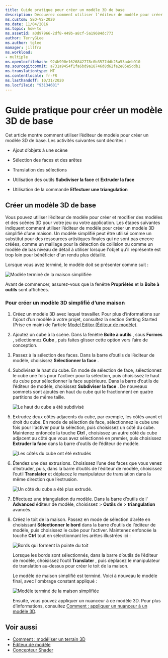 ```yaml
---
title: Guide pratique pour créer un modèle 3D de base
description: Découvrez comment utiliser l’éditeur de modèle pour créer un modèle 3D de base, notamment ajouter des objets à une scène, traduire des sélections et d’autres activités.
ms.custom: SEO-VS-2020
ms.date: 11/04/2016
ms.topic: how-to
ms.assetid: a0d97966-2df8-449b-a8cf-5a19684dc773
author: TerryGLee
ms.author: tglee
manager: jillfra
ms.workload:
- multiple
ms.openlocfilehash: 924b990e1626842778c0b3577ddb25a53a4eb910
ms.sourcegitcommit: a731a9454f1fa6bd9a18746d8d62fe2e85e5ddb1
ms.translationtype: MT
ms.contentlocale: fr-FR
ms.lasthandoff: 10/31/2020
ms.locfileid: "93134601"
---
```

# <a name="how-to-create-a-basic-3d-model"></a>Guide pratique pour créer un modèle 3D de base

Cet article montre comment utiliser l’éditeur de modèle pour créer un modèle 3D de base. Les activités suivantes sont décrites :

- Ajout d’objets à une scène

- Sélection des faces et des arêtes

- Translation des sélections

- Utilisation des outils **Subdiviser la face** et **Extruder la face**

- Utilisation de la commande **Effectuer une triangulation**

## <a name="create-a-basic-3d-model"></a>Créer un modèle 3D de base
Vous pouvez utiliser l’éditeur de modèle pour créer et modifier des modèles et des scènes 3D pour votre jeu ou votre application. Les étapes suivantes indiquent comment utiliser l’éditeur de modèle pour créer un modèle 3D simplifié d’une maison. Un modèle simplifié peut être utilisé comme un substitut pour des ressources artistiques finales qui ne sont pas encore créées, comme un maillage pour la détection de collision ou comme un modèle de bas niveau de détail à utiliser lorsque l'objet qu'il représente est trop loin pour bénéficier d'un rendu plus détaillé.

Lorsque vous avez terminé, le modèle doit se présenter comme suit :

![Modèle terminé de la maison simplifiée](../designers/media/gfx_model_demo_house_final.png)

Avant de commencer, assurez-vous que la fenêtre **Propriétés** et la **Boîte à outils** sont affichées.

### <a name="to-create-a-simplified-3d-model-of-a-house"></a>Pour créer un modèle 3D simplifié d’une maison

1. Créez un modèle 3D avec lequel travailler. Pour plus d’informations sur l’ajout d’un modèle à votre projet, consultez la section Getting Started (Prise en main) de l’article [Model Editor (Éditeur de modèle)](../designers/model-editor.md).

2. Ajoutez un cube à la scène. Dans la fenêtre **Boîte à outils** , sous **Formes** , sélectionnez **Cube** , puis faites glisser cette option vers l’aire de conception.

3. Passez à la sélection des faces. Dans la barre d’outils de l’éditeur de modèle, choisissez **Sélectionner la face** .

4. Subdivisez le haut du cube. En mode de sélection de face, sélectionnez le cube une fois pour l'activer pour la sélection, puis choisissez le haut du cube pour sélectionner la face supérieure. Dans la barre d’outils de l’éditeur de modèle, choisissez **Subdiviser la face** . De nouveaux sommets sont ajoutés en haut du cube qui le fractionnent en quatre partitions de même taille.

    ![Le haut du cube a été subdivisé](../designers/media/gfx_model_demo_house_subdiv.png)

5. Extrudez deux côtés adjacents du cube, par exemple, les côtés avant et droit du cube. En mode de sélection de face, sélectionnez le cube une fois pour l'activer pour la sélection, puis choisissez un côté du cube. Maintenez enfoncée la touche **Ctrl** , choisissez un autre côté du cube adjacent au côté que vous avez sélectionné en premier, puis choisissez **Extruder la face** dans la barre d’outils de l’éditeur de modèle.

    ![Les côtés du cube ont été extrudés](../designers/media/gfx_model_demo_house_extrude.png)

6. Étendez une des extrusions. Choisissez l’une des faces que vous venez d’extruder, puis, dans la barre d’outils de l’éditeur de modèle, choisissez l’outil **Translater** et déplacez le manipulateur de translation dans la même direction que l’extrusion.

    ![Un côté du cube a été plus extrudé.](../designers/media/gfx_model_demo_house_extend.png)

7. Effectuez une triangulation du modèle. Dans la barre d’outils de l' **Advanced** éditeur de modèle, choisissez  >  **Outils** de  >  **triangulation** avancés.

8. Créez le toit de la maison. Passez en mode de sélection d’arête en choisissant **Sélectionner le bord** dans la barre d’outils de l’éditeur de modèle, puis choisissez le cube pour l’activer. Maintenez enfoncée la touche **Ctrl** tout en sélectionnant les arêtes illustrées ici :

    ![Bords qui forment la pointe du toit](../designers/media/gfx_model_demo_house_edges.png)

    Lorsque les bords sont sélectionnés, dans la barre d’outils de l’éditeur de modèle, choisissez l’outil **Translater** , puis déplacez le manipulateur de translation au-dessus pour créer le toit de la maison.

   Le modèle de maison simplifié est terminé. Voici à nouveau le modèle final, avec l'ombrage constant appliqué :

   ![Modèle terminé de la maison simplifiée](../designers/media/gfx_model_demo_house_final.png)

   Ensuite, vous pouvez appliquer un nuanceur à ce modèle 3D. Pour plus d’informations, consultez [Comment : appliquer un nuanceur à un modèle 3D](../designers/how-to-apply-a-shader-to-a-3-d-model.md).

## <a name="see-also"></a>Voir aussi

- [Comment : modéliser un terrain 3D](../designers/how-to-model-3-d-terrain.md)
- [Éditeur de modèle](../designers/model-editor.md)
- [Concepteur Shader](../designers/shader-designer.md)
